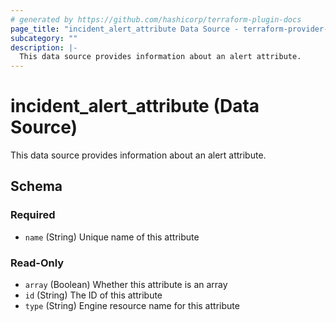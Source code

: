 ```yaml
---
# generated by https://github.com/hashicorp/terraform-plugin-docs
page_title: "incident_alert_attribute Data Source - terraform-provider-incident"
subcategory: ""
description: |-
  This data source provides information about an alert attribute.
---
```


# incident_alert_attribute (Data Source)

This data source provides information about an alert attribute.



<!-- schema generated by tfplugindocs -->
## Schema

### Required

- `name` (String) Unique name of this attribute

### Read-Only

- `array` (Boolean) Whether this attribute is an array
- `id` (String) The ID of this attribute
- `type` (String) Engine resource name for this attribute


